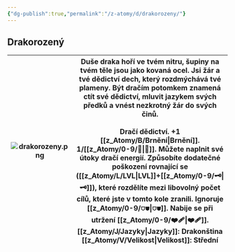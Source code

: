 ```yaml
---
{"dg-publish":true,"permalink":"/z-atomy/d/drakorozeny/"}
---
```


## Drakorozený

| ![drakorozeny.png](/img/user/z_img/drakorozeny.png) | Duše draka hoří ve tvém nitru, šupiny na tvém těle jsou jako kovaná ocel. Jsi žár a tvé dědictví dech, který rozdmýchává tvé plameny. Být dračím potomkem znamená ctít své dědictví, mluvit jazykem svých předků a vnést nezkrotný žár do svých činů.<br><br>**Dračí dědictví.** +1 [[z_Atomy/B/Brnění\|Brnění]]. 1/[[z_Atomy/0-9/🔋\|🔋]]. Můžete naplnit své útoky dračí energií. Způsobíte dodatečné poškození rovnající se ([[z_Atomy/L/LVL\|LVL]]+[[z_Atomy/0-9/🗝\|🗝]]), které rozdělíte mezi libovolný počet cílů, které jste v tomto kole zranili. Ignoruje [[z_Atomy/0-9/⛉⛊\|⛉⛊]]. Nabije se při utržení [[z_Atomy/0-9/❤️‍🩹\|❤️‍🩹]].<br>**[[z_Atomy/J/Jazyky\|Jazyky]]**: Drakonština<br>[[z_Atomy/V/Velikost\|Velikost]]: Střední |
| -------------------- | --------------------------------------------------------------------------------------------------------------------------------------------------------------------------------------------------------------------------------------------------------------------------------------------------------------------------------------------------------------------------------------------------------------------------------------------------------------------------------------------------------------------------------------------------------------------------------------------------------------------- |
